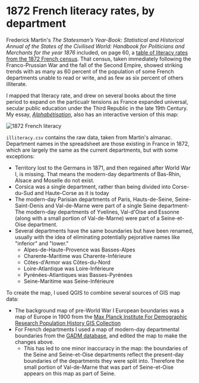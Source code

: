 # 1872 French literacy rates, by department

Frederick Martin's <i>The Statesman’s Year-Book: Statistical and Historical Annual of the States of the Civilised World: Handbook for Politicians and Merchants for the year 1876</i> included, on page 60, a [table of literacy rates from the 1872 French census](https://books.google.com/books?id=xG8EAAAAQAAJ&pg=PA60#v=onepage&q&f=false). That census, taken immediately following the Franco-Prussian War and the fall of the Second Empire, showed striking trends with as many as 60 percent of the population of some French departments unable to read or write, and as few as six percent of others illiterate.

I mapped that literacy rate, and drew on several books about the time period to expand on the particualr tensions as France expanded universal, secular public education under the Third Republic in the late 19th Century. My essay, <i>[Alphabétisation](http://dhmontgomery.com/2015/07/alphabetisation/)</i>, also has an interactive version of this map:

![1872 French literacy](https://raw.githubusercontent.com/dhmontgomery/personal-work/master/1872-french-literacy/literacyfrance.png)

`illiteracy.csv` contains the raw data, taken from Martin's almanac. Department names in the spreadsheet are those existing in France in 1872, which are largely the same as the current departments, but with some exceptions:

- Territory lost to the Germans in 1871, and then regained after World War I, is missing. That means the modern-day departments of Bas-Rhin, Alsace and Moselle do not exist.
- Corsica was a single department, rather than being divided into Corse-du-Sud and Haute-Corse as it is today
- The modern-day Parisian departments of Paris, Hauts-de-Seine, Seine-Saint-Denis and Val-de-Marne were part of a single Seine department- The modern-day departments of Yvelines, Val-d'Oise and Essonne (along with a small portion of Val-de-Marne) were part of a Seine-et-Oise department.
- Several departments have the same boundaries but have been renamed, usually with the idea of eliminating potentially pejorative names like "inferior" and "lower."
  - Alpes-de-Haute-Provence was Basses-Alpes
  - Charente-Maritime was Charente-Inférieure
  - Côtes-d'Armor was Côtes-du-Nord
  - Loire-Atlantique was Loire-Inférieure
  - Pyrénées-Atlantiques was Basses-Pyrénées
  - Seine-Maritime was Seine-Inférieure

To create the map, I used QGIS to combine several sources of GIS map data:
- The background map of pre-World War I European boundaries was a map of Europe in 1900 from the [Max Planck Institute For Demographic Research Population History GIS Collection](http://censusmosaic.org/web/data/historical-gis-files)
- For French departments I used a map of modern-day departmental boundaries from the [GADM database](http://gadm.org), and edited the map to make the changes above.
  - This has led to one minor inaccuracy in the map: the boundaries of the Seine and Seine-et-Oise departments reflect the present-day boundaries of the departments they were split into. Therefore the small portion of Val-de-Marne that was part of Seine-et-Oise appears on this map as part of Seine.
